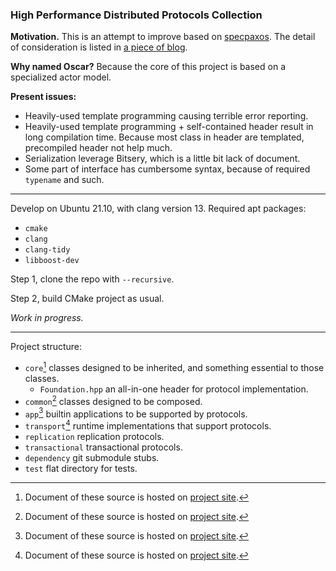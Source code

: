 ### High Performance Distributed Protocols Collection

**Motivation.** This is an attempt to improve based on [specpaxos]. The detail 
of consideration is listed in [a piece of blog][sgd-blog].

**Why named Oscar?** Because the core of this project is based on a specialized 
actor model.

**Present issues:**
* Heavily-used template programming causing terrible error reporting.
* Heavily-used template programming + self-contained header result in long 
  compilation time. Because most class in header are templated, precompiled
  header not help much.
* Serialization leverage Bitsery, which is a little bit lack of document.
* Some part of interface has cumbersome syntax, because of required `typename`
  and such.

[specpaxos]: https://github.com/UWSysLab/specpaxos
[sgd-blog]: https://sgdxbc.github.io/ideas/2021-12-15/p0

----

Develop on Ubuntu 21.10, with clang version 13. Required apt packages:
* `cmake`
* `clang`
* `clang-tidy`
* `libboost-dev`

Step 1, clone the repo with `--recursive`.

Step 2, build CMake project as usual.

*Work in progress.*

----

Project structure:
* `core`[^1] classes designed to be inherited, and something essential to those 
  classes.
  * `Foundation.hpp` an all-in-one header for protocol implementation.
* `common`[^1] classes designed to be composed.
* `app`[^1] builtin applications to be supported by protocols.
* `transport`[^1] runtime implementations that support protocols.
* `replication` replication protocols.
* `transactional` transactional protocols.
* `dependency` git submodule stubs.
* `test` flat directory for tests.

[^1]: Document of these source is hosted on [project site][site].

[site]: https://sgdxbc.github.io/oscar
